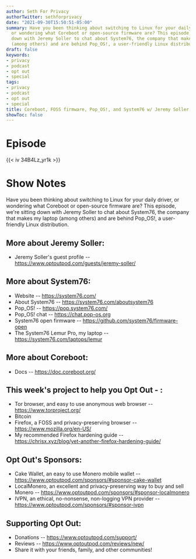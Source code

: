 ```yaml
---
author: Seth For Privacy
authorTwitter: sethforprivacy
date: "2021-09-30T15:50:51-05:00"
summary: Have you been thinking about switching to Linux for your daily driver,
  or wondering what Coreboot or open-source firmware are? This episode, we're sitting
  down with Jeremy Soller to chat about System76, the company that makes my laptop
  (among others) and are behind Pop_OS!, a user-friendly Linux distribution.
draft: false
keywords:
- privacy
- podcast
- opt out
- special
tags:
- privacy
- podcast
- opt out
- special
title: Coreboot, FOSS firmware, Pop_OS!, and System76 w/ Jeremy Soller
showToc: false
---
```


# Episode

<div id="buzzsprout-player-9290182"></div><script src="https://www.buzzsprout.com/1790481/9290182-coreboot-foss-firmware-pop_os-and-system76-w-jeremy-soller.js?container_id=buzzsprout-player-9290182&player=small" type="text/javascript" charset="utf-8"></script>

{{< iv 34B4Lz_yr1k >}}

# Show Notes

Have you been thinking about switching to Linux for your daily driver, or wondering what Coreboot or open-source firmware are? This episode, we're sitting down with Jeremy Soller to chat about System76, the company that makes my laptop (among others) and are behind Pop_OS!, a user-friendly Linux distribution.

## More about Jeremy Soller:

- Jeremy Soller's guest profile -- https://www.optoutpod.com/guests/jeremy-soller/ 

## More about System76:

- Website -- https://system76.com/
- About System76 -- https://system76.com/aboutsystem76 
- Pop_OS! -- https://pop.system76.com/
- Pop_OS! chat -- https://chat.pop-os.org
- System76 open firmware -- https://github.com/system76/firmware-open
- The System76 Lemur Pro, my laptop -- https://system76.com/laptops/lemur

## More about Coreboot:

- Docs -- https://doc.coreboot.org/ 

## This week's project to help you Opt Out - :

- Tor browser, and easy to use anonymous web browser -- https://www.torproject.org/
- Bitcoin
- Firefox, a FOSS and privacy-preserving browser -- https://www.mozilla.org/en-US/
- My recommended Firefox hardening guide -- https://chrisx.xyz/blog/yet-another-firefox-hardening-guide/

## Opt Out's Sponsors:

- Cake Wallet, an easy to use Monero mobile wallet -- https://www.optoutpod.com/sponsors/#sponsor-cake-wallet
- LocalMonero, an excellent and privacy-preserving way to buy and sell Monero -- https://www.optoutpod.com/sponsors/#sponsor-localmonero
- IVPN, an ethical, no-nonsense, non-logging VPN provider -- https://www.optoutpod.com/sponsors/#sponsor-ivpn

## Supporting Opt Out:

- Donations -- https://www.optoutpod.com/support/
- Reviews -- https://www.optoutpod.com/reviews/new/
- Share it with your friends, family, and other communities!
